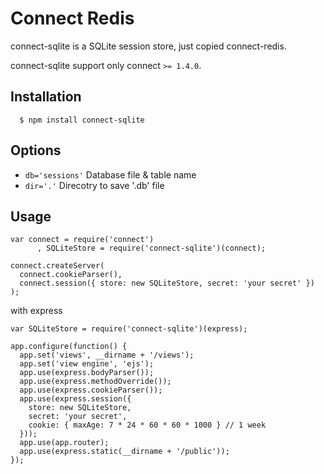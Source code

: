 
# Connect Redis

connect-sqlite is a SQLite session store, just copied connect-redis.

 connect-sqlite support only connect `>= 1.4.0`.

## Installation

	  $ npm install connect-sqlite

## Options

  - `db='sessions'` Database file & table name
  - `dir='.'` Direcotry to save '<db>.db' file

## Usage

    var connect = require('connect')
	 	  , SQLiteStore = require('connect-sqlite')(connect);

    connect.createServer(
      connect.cookieParser(),
      connect.session({ store: new SQLiteStore, secret: 'your secret' })
    );

  with express    

    var SQLiteStore = require('connect-sqlite')(express);

    app.configure(function() {
      app.set('views', __dirname + '/views');
      app.set('view engine', 'ejs');
      app.use(express.bodyParser());
      app.use(express.methodOverride());
      app.use(express.cookieParser());
      app.use(express.session({
        store: new SQLiteStore,
        secret: 'your secret',
        cookie: { maxAge: 7 * 24 * 60 * 60 * 1000 } // 1 week
      }));
      app.use(app.router);
      app.use(express.static(__dirname + '/public'));
    });

